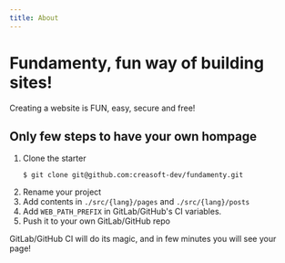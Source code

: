 ```yaml
---
title: About
---
```


# Fundamenty, fun way of building sites!

Creating a website is FUN, easy, secure and free!

## Only few steps to have your own hompage
1. Clone the starter
    ```shell
    $ git clone git@github.com:creasoft-dev/fundamenty.git
    ```
2. Rename your project
3. Add contents in `./src/{lang}/pages` and `./src/{lang}/posts`
4. Add `WEB_PATH_PREFIX` in GitLab/GitHub's CI variables.
5. Push it to your own GitLab/GitHub repo

GitLab/GitHub CI will do its magic, and in few minutes you will see your page!